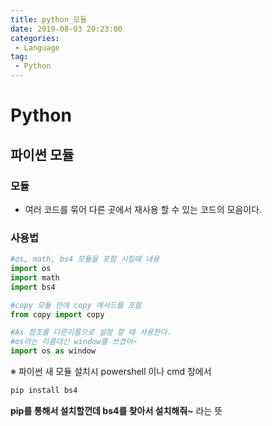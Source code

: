 ```yaml
---
title: python_모듈
date: 2019-08-03 20:23:00
categories:
 - Language
tag:
 - Python
---
```


# Python

## 파이썬 모듈

### 모듈

- 여러 코드를 묶어 다른 곳에서 재사용 할 수 있는 코드의 모음이다.



### 사용법

```python
#os, math, bs4 모듈을 포함 시킬때 내용
import os
import math
import bs4

#copy 모듈 안에 copy 메서드를 포함
from copy import copy

#As 참조를 다른이름으로 설정 할 때 사용한다.
#os라는 이름대신 window를 쓰겠어~
import os as window
```







※ 파이썬 새 모듈 설치시 powershell 이나 cmd 창에서

```powershell
pip install bs4
```

**pip를 통해서 설치할껀데 bs4를 찾아서 설치해줘~** 라는 뜻

